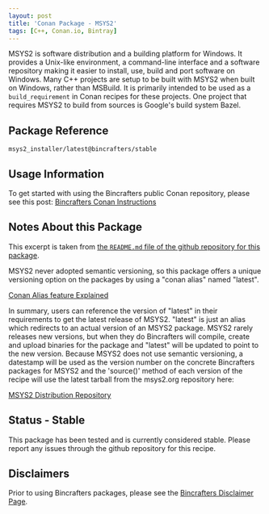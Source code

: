 ```yaml
---
layout: post
title: 'Conan Package - MSYS2'
tags: [C++, Conan.io, Bintray]
---
```


MSYS2 is software distribution and a building platform for Windows. It provides a Unix-like environment, a command-line interface and a software repository making it easier to install, use, build and port software on Windows. Many C++ projects are setup to be built with MSYS2 when built on Windows, rather than MSBuild. It is primarily intended to be used as a `build_requirement` in Conan recipes for these projects.  One project that requires MSYS2 to build from sources is Google's build system Bazel. 

## Package Reference

    msys2_installer/latest@bincrafters/stable
    
## Usage Information  

To get started with using the Bincrafters public Conan repository, please see this post:
[Bincrafters Conan Instructions](https://bincrafters.github.io/2017/06/06/using-bincrafters-conan-repository)

## Notes About this Package 

This excerpt is taken from [the `README.md` file of the github repository for this package](https://github.com/bincrafters/conan-msys2_installer).

MSYS2 never adopted semantic versioning, so this package offers a unique versioning option on the packages by using a "conan alias" named "latest".

[Conan Alias feature Explained](http://conanio.readthedocs.io/en/latest/reference/commands/alias.html?highlight=conan%20alias)

In summary, users can reference the version of "latest" in their requirements to get the latest release of MSYS2. "latest" is just an alias which redirects to an actual version of an MSYS2 package. MSYS2 rarely releases new versions, but when they do Bincrafters will compile, create and upload binaries for the package and "latest" will be updated to point to the new version. Because MSYS2 does not use semantic versioning, a datestamp will be used as the version number on the concrete Bincrafters packages for MSYS2 and the 'source()' method of each version of the recipe will use the latest tarball from the msys2.org repository here: 

[MSYS2 Distribution Repository](http://repo.msys2.org/distrib)

## Status - Stable
This package has been tested and is currently considered stable.  Please report any issues through the github repository for this recipe. 

## Disclaimers
Prior to using Bincrafters packages, please see the [Bincrafters Disclaimer Page](https://bincrafters.github.io/2017/05/01/bincrafters-package-disclaimers/). 